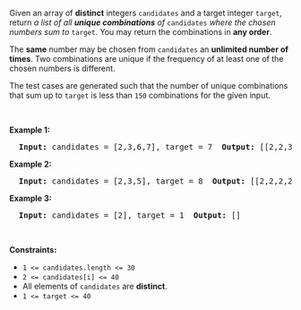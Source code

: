 <p>Given an array of <strong>distinct</strong> integers <code>candidates</code> and a target integer <code>target</code>, return <em>a list of all <strong>unique combinations</strong> of </em><code>candidates</code><em> where the chosen numbers sum to </em><code>target</code><em>.</em> You may return the combinations in <strong>any order</strong>.</p>    <p>The <strong>same</strong> number may be chosen from <code>candidates</code> an <strong>unlimited number of times</strong>. Two combinations are unique if the <span data-keyword="frequency-array">frequency</span> of at least one of the chosen numbers is different.</p>    <p>The test cases are generated such that the number of unique combinations that sum up to <code>target</code> is less than <code>150</code> combinations for the given input.</p>    <p>&nbsp;</p>  <p><strong class="example">Example 1:</strong></p>    <pre>  <strong>Input:</strong> candidates = [2,3,6,7], target = 7  <strong>Output:</strong> [[2,2,3],[7]]  <strong>Explanation:</strong>  2 and 3 are candidates, and 2 + 2 + 3 = 7. Note that 2 can be used multiple times.  7 is a candidate, and 7 = 7.  These are the only two combinations.  </pre>    <p><strong class="example">Example 2:</strong></p>    <pre>  <strong>Input:</strong> candidates = [2,3,5], target = 8  <strong>Output:</strong> [[2,2,2,2],[2,3,3],[3,5]]  </pre>    <p><strong class="example">Example 3:</strong></p>    <pre>  <strong>Input:</strong> candidates = [2], target = 1  <strong>Output:</strong> []  </pre>    <p>&nbsp;</p>  <p><strong>Constraints:</strong></p>    <ul>   <li><code>1 &lt;= candidates.length &lt;= 30</code></li>   <li><code>2 &lt;= candidates[i] &lt;= 40</code></li>   <li>All elements of <code>candidates</code> are <strong>distinct</strong>.</li>   <li><code>1 &lt;= target &lt;= 40</code></li>  </ul>  